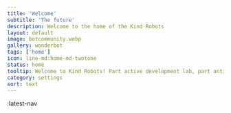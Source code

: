 ```yaml
---
title: 'Welcome'
subtitle: 'The future'
description: Welcome to the home of the Kind Robots
layout: default
image: botcommunity.webp
gallery: wonderbot
tags: ['home']
icon: line-md:home-md-twotone
status: home
tooltip: Welcome to Kind Robots! Part active development lab, part anti-malaria fundraiser, part showing off my slick coding skills. I'm Silas Knight, self-taught full-stack developer, and I built this using Nuxt 3, Typescript, Prisma, Nuxt Content 2, and Pinia.  I have five years experience in the professional tech industry - 4 years in TCP/IP tech support, 1 year as a contracted network admin, plus 3 years personally hosting containerized webapps for my Unraid linux homelab. I've trained specifically on language agnostic front-end development using Node.js and API-based jamstack architecture. I'd  love to break into the game development industry ($80k-$120k+ annual USD), or to code for a non-profit ($60k+, plus benefits).  If you're looking for a multi-talented problem solver to help bring your idea to the public, message me at silas@kindrobots.org.
category: settings
sort: text
---
```

:latest-nav